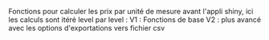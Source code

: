 Fonctions pour calculer les prix par unité de mesure avant l'appli shiny, ici les calculs sont itéré level par level :
V1 : Fonctions de base
V2 : plus avancé avec les options d'exportations vers fichier csv
